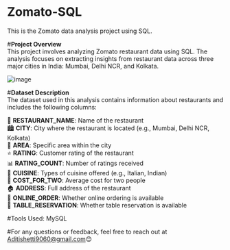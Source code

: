 # **Zomato-SQL**  
This is the Zomato data analysis project using SQL.

#**Project Overview**  
This project involves analyzing Zomato restaurant data using SQL. The analysis focuses on extracting insights from restaurant data across three major cities in India: Mumbai, Delhi NCR, and Kolkata.

![image](https://github.com/user-attachments/assets/5bf2dc6a-c303-42b1-92d3-c056863ba5ad)

#**Dataset Description**  
The dataset used in this analysis contains information about restaurants and includes the following columns:


🍴 **RESTAURANT_NAME**: Name of the restaurant  
🏙️ **CITY**: City where the restaurant is located (e.g., Mumbai, Delhi NCR, Kolkata)  
📍 **AREA**: Specific area within the city  
⭐ **RATING**: Customer rating of the restaurant  
📊 **RATING_COUNT**: Number of ratings received  
🍲 **CUISINE**: Types of cuisine offered (e.g., Italian, Indian)  
💸 **COST_FOR_TWO**: Average cost for two people  
🏠 **ADDRESS**: Full address of the restaurant  
📲 **ONLINE_ORDER**: Whether online ordering is available  
📅 **TABLE_RESERVATION**: Whether table reservation is available  
 
#Tools Used:
MySQL

#For any questions or feedback, feel free to reach out at Aditishetti9060@gmail.com😊

